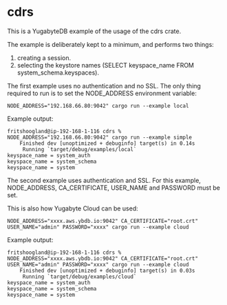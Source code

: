 # cdrs 
This is a YugabyteDB example of the usage of the cdrs crate.

The example is deliberately kept to a minimum, and performs two things:
1. creating a session.
2. selecting the keystore names (SELECT keyspace_name FROM system_schema.keyspaces).

The first example uses no authentication and no SSL.
The only thing required to run is to set the NODE_ADDRESS environment variable:
```shell
NODE_ADDRESS="192.168.66.80:9042" cargo run --example local
```

Example output:
```shell
fritshoogland@ip-192-168-1-116 cdrs % NODE_ADDRESS="192.168.66.80:9042" cargo run --example simple
    Finished dev [unoptimized + debuginfo] target(s) in 0.14s
     Running `target/debug/examples/local`
keyspace_name = system_auth
keyspace_name = system_schema
keyspace_name = system
```

The second example uses authentication and SSL.
For this example, NODE_ADDRESS, CA_CERTIFICATE, USER_NAME and PASSWORD must be set.

This is also how Yugabyte Cloud can be used:
```shell
NODE_ADDRESS="xxxx.aws.ybdb.io:9042" CA_CERTIFICATE="root.crt" USER_NAME="admin" PASSWORD="xxxx" cargo run --example cloud
```

Example output:
```shell
fritshoogland@ip-192-168-1-116 cdrs % NODE_ADDRESS="xxxx.aws.ybdb.io:9042" CA_CERTIFICATE="root.crt" USER_NAME="admin" PASSWORD="xxxx" cargo run --example cloud
    Finished dev [unoptimized + debuginfo] target(s) in 0.03s
     Running `target/debug/examples/cloud`
keyspace_name = system_auth
keyspace_name = system_schema
keyspace_name = system
```
